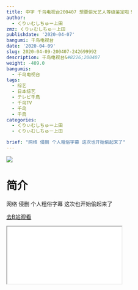 ```yaml
---
title: 中字 千鸟电视台200407 想要偷光艺人等级鉴定啦！
author:
  - くりぃむしちゅー上田
zmz: くりぃむしちゅー上田
publishdate: '2020-04-07'
bangumi: 千鸟电视台
date: '2020-04-09'
slug: 2020-04-09-200407-242699992
description: 千鸟电视台&#8226;200407
weight: -409.0
bangumis:
  - 千鸟电视台
tags:
  - 综艺
  - 日本综艺
  - テレビ千鳥
  - 千鸟TV
  - 千鸟
  - 千鳥
categories:
  - くりぃむしちゅー上田
  - くりぃむしちゅー上田

brief: "网络 侵删 个人粗俗字幕 这次也开始偷起来了"
---
```

![](https://raw.githubusercontent.com/tcgriffith/owaraisite/master/static/tmpimg/78e34f5c8c226cdd83dc39977f952b1e4a5947ce.jpg.480.jpg)
# 简介  
网络
侵删 个人粗俗字幕
这次也开始偷起来了  

[去B站观看](https://www.bilibili.com/video/av242699992/)
<div class ="resp-container"><iframe class="testiframe" src="//player.bilibili.com/player.html?aid=242699992"", scrolling="no", allowfullscreen="true" > </iframe></div> 
